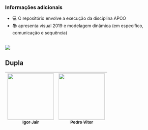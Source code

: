 ### Informações adicionais

- 💻 O repositório envolve a execução da disciplina APOO
- 📚 apresenta visual 2019 e modelagem dinâmica (em específico, comunicação e sequência)
</br>

<img src="https://github.com/PedroVitorCarFerSilva/AluguelTemas/assets/105497607/a3dd1012-cf1c-43ab-a7cd-c2d9ee97deaf">

<h2>Dupla</h2>
  
| [<img src="https://avatars.githubusercontent.com/u/105497607?v=4" width=150><br><sub>Igor Jair</sub>](https://github.com/Igor-jair) |  [<img src="https://avatars.githubusercontent.com/u/93941657?v=4" width=150><br><sub>Pedro Vitor</sub>](https://github.com/PedroVitorCarFerSilva) |
| :---: | :---: | 
